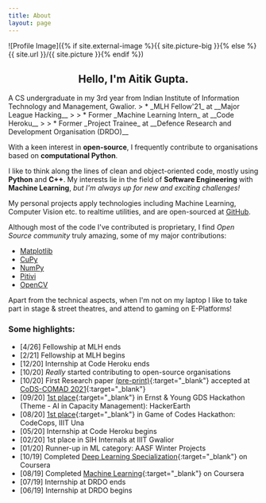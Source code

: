 ```yaml
---
title: About
layout: page
---
```


![Profile Image]({% if site.external-image %}{{ site.picture-big }}{% else %}{{ site.url }}/{{ site.picture }}{% endif %})

<h2 align="center"> Hello, I'm Aitik Gupta. </h2>
A CS undergraduate in my 3rd year from Indian Institute of Information Technology and Management, Gwalior.
> * _MLH Fellow'21_ at __Major League Hacking__
> 
> * Former _Machine Learning Intern_ at __Code Heroku__
>
> * Former _Project Trainee_ at __Defence Research and Development Organisation (DRDO)__

With a keen interest in __open-source__, I frequently contribute to organisations based on __computational Python__.

I like to think along the lines of clean and object-oriented code, mostly using __Python__ and __C++__. My interests lie in the field of __Software Engineering__ with __Machine Learning__, _but I'm always up for new and exciting challenges!_

My personal projects apply technologies including Machine Learning, Computer Vision etc. to realtime utilities, and are open-sourced at [GitHub](https://github.com/aitikgupta).

Although most of the code I've contributed is proprietary, I find _Open Source community_ truly amazing, some of my major contributions:
* [Matplotlib](https://github.com/matplotlib/matplotlib/issues?q=author%3Aaitikgupta+)
* [CuPy](https://github.com/cupy/cupy/issues?q=author%3Aaitikgupta+)
* [NumPy](https://github.com/numpy/numpy/issues?q=author%3Aaitikgupta+)
* [Pitivi](https://gitlab.gnome.org/GNOME/pitivi/-/merge_requests?scope=all&utf8=%E2%9C%93&state=all&author_username=aitikgupta)
* [OpenCV](https://github.com/opencv/opencv/issues?q=author%3Aaitikgupta+)

Apart from the technical aspects, when I'm not on my laptop I like to take part in stage & street theatres, and attend to gaming on E-Platforms!

### Some highlights:
- [4/26] Fellowship at MLH ends
- [2/21]  Fellowship at MLH begins
- [12/20] Internship at Code Heroku ends
- [10/20] _Really_ started contributing to open-source organisations
- [10/20] First Research paper [(pre-print)](https://arxiv.org/abs/2010.13714){:target="_blank"} accepted at [CoDS-COMAD 2021](https://dl.acm.org/doi/abs/10.1145/3430984.3430986){:target="_blank"}
- [09/20] [1st place](https://drive.google.com/file/d/1x2IicmDsQx5vfjvHHqpnC8wIQiM_1Cr6/view?usp=sharing){:target="_blank"} in Ernst & Young GDS Hackathon (Theme - AI in Capacity Management): HackerEarth
- [08/20] [1st place](https://drive.google.com/file/d/10KUeJ0CujXOYBWwN-egqckhmbMJIAjej/view?usp=sharing){:target="_blank"} in Game of Codes Hackathon: CodeCops, IIIT Una
- [05/20] Internship at Code Heroku begins
- [02/20] 1st place in SIH Internals at IIIT Gwalior
- [01/20] Runner-up in ML category: AASF Winter Projects
- [10/19] Completed [Deep Learning Specialization](https://coursera.org/share/f977131233dbfee7fa1e5b6ffbb2d2e1){:target="_blank"} on Coursera
- [08/19] Completed [Machine Learning](https://coursera.org/share/4ef104c5d7205072e21fd5496c464ea7){:target="_blank"} on Coursera
- [07/19] Internship at DRDO ends
- [06/19] Internship at DRDO begins
